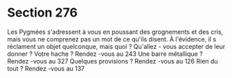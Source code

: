 # Section 276

Les Pygmées s'adressent à vous en poussant des grognements et
des cris, mais vous ne comprenez pas un mot de ce qu'ils disent. À
l'évidence, il s réclament un objet quelconque, mais quoi ? Qu'allez -
vous accepter de leur donner ?
Votre hache ?       Rendez -vous au 243
Une barre métallique ?     Rendez -vous au 327
Quelques provisions ?     Rendez -vous au 126
Rien du tout ?        Rendez -vous au 137